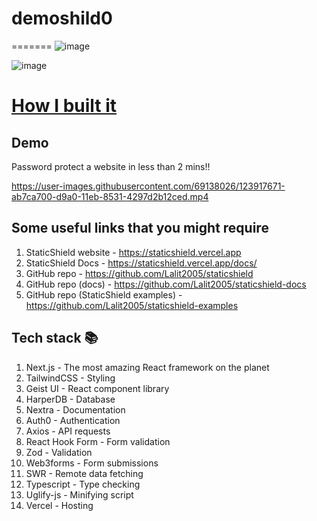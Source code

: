 
# demoshild0
=======
![image](https://user-images.githubusercontent.com/69138026/123915493-30b28c80-d99e-11eb-8a64-2d07977661d0.png)

![image](https://user-images.githubusercontent.com/69138026/123914848-7b7fd480-d99d-11eb-9bca-463f4d7e68e6.png)

# [How I built it](https://lalit2005.hashnode.dev/staticshield)

## Demo

Password protect a website in less than 2 mins!!

https://user-images.githubusercontent.com/69138026/123917671-ab7ca700-d9a0-11eb-8531-4297d2b12ced.mp4


## Some useful links that you might require

1. StaticShield website - https://staticshield.vercel.app
2. StaticShield Docs - https://staticshield.vercel.app/docs/
3. GitHub repo - https://github.com/Lalit2005/staticshield
4. GitHub repo (docs) - https://github.com/Lalit2005/staticshield-docs
5. GitHub repo (StaticShield examples) - https://github.com/Lalit2005/staticshield-examples

## Tech stack 📚

1. Next.js - The most amazing React framework on the planet
2. TailwindCSS - Styling
3. Geist UI - React component library
4. HarperDB - Database
5. Nextra - Documentation
6. Auth0 - Authentication
7. Axios - API requests
8. React Hook Form - Form validation
9. Zod - Validation
10. Web3forms - Form submissions
11. SWR - Remote data fetching
12. Typescript - Type checking
13. Uglify-js - Minifying script
14. Vercel - Hosting

